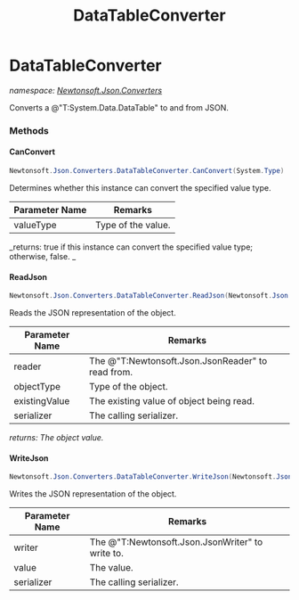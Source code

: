 ﻿---
title: DataTableConverter
---

# DataTableConverter
_namespace: [Newtonsoft.Json.Converters](N-Newtonsoft.Json.Converters.html)_

Converts a @"T:System.Data.DataTable" to and from JSON.



### Methods

#### CanConvert
```csharp
Newtonsoft.Json.Converters.DataTableConverter.CanConvert(System.Type)
```
Determines whether this instance can convert the specified value type.

|Parameter Name|Remarks|
|--------------|-------|
|valueType|Type of the value.|

_returns: true if this instance can convert the specified value type; otherwise, false.
            _

#### ReadJson
```csharp
Newtonsoft.Json.Converters.DataTableConverter.ReadJson(Newtonsoft.Json.JsonReader,System.Type,System.Object,Newtonsoft.Json.JsonSerializer)
```
Reads the JSON representation of the object.

|Parameter Name|Remarks|
|--------------|-------|
|reader|The @"T:Newtonsoft.Json.JsonReader" to read from.|
|objectType|Type of the object.|
|existingValue|The existing value of object being read.|
|serializer|The calling serializer.|

_returns: The object value._

#### WriteJson
```csharp
Newtonsoft.Json.Converters.DataTableConverter.WriteJson(Newtonsoft.Json.JsonWriter,System.Object,Newtonsoft.Json.JsonSerializer)
```
Writes the JSON representation of the object.

|Parameter Name|Remarks|
|--------------|-------|
|writer|The @"T:Newtonsoft.Json.JsonWriter" to write to.|
|value|The value.|
|serializer|The calling serializer.|



